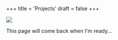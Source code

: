 +++
title = 'Projects'
draft = false
+++

![](/resources/misc/lavalamp.gif)

This page will come back when I'm ready...
